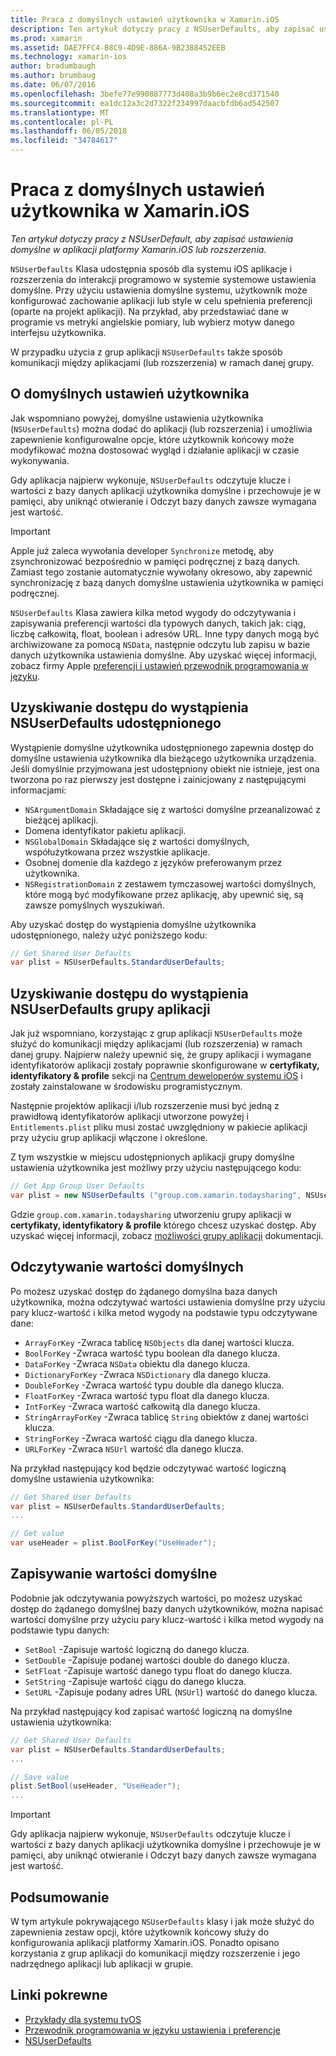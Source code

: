 ```yaml
---
title: Praca z domyślnych ustawień użytkownika w Xamarin.iOS
description: Ten artykuł dotyczy pracy z NSUserDefaults, aby zapisać ustawienia domyślne w aplikacji platformy Xamarin.IOS lub rozszerzenia. W tym artykule opisano NSUserDefaults na wysokim poziomie, a omówiono sposób odczytu i zapisu wartości.
ms.prod: xamarin
ms.assetid: DAE7FFC4-B8C9-4D9E-886A-9B2388452EEB
ms.technology: xamarin-ios
author: bradumbaugh
ms.author: brumbaug
ms.date: 06/07/2016
ms.openlocfilehash: 3befe77e990887773d408a3b9b6ec2e8cd371540
ms.sourcegitcommit: ea1dc12a3c2d7322f234997daacbfdb6ad542507
ms.translationtype: MT
ms.contentlocale: pl-PL
ms.lasthandoff: 06/05/2018
ms.locfileid: "34784617"
---
```

# <a name="working-with-user-defaults-in-xamarinios"></a>Praca z domyślnych ustawień użytkownika w Xamarin.iOS

_Ten artykuł dotyczy pracy z NSUserDefault, aby zapisać ustawienia domyślne w aplikacji platformy Xamarin.iOS lub rozszerzenia._


`NSUserDefaults` Klasa udostępnia sposób dla systemu iOS aplikacje i rozszerzenia do interakcji programowo w systemie systemowe ustawienia domyślne. Przy użyciu ustawienia domyślne systemu, użytkownik może konfigurować zachowanie aplikacji lub style w celu spełnienia preferencji (oparte na projekt aplikacji). Na przykład, aby przedstawiać dane w programie vs metryki angielskie pomiary, lub wybierz motyw danego interfejsu użytkownika.

W przypadku użycia z grup aplikacji `NSUserDefaults` także sposób komunikacji między aplikacjami (lub rozszerzenia) w ramach danej grupy.

<a name="About-User-Defaults" />

## <a name="about-user-defaults"></a>O domyślnych ustawień użytkownika

Jak wspomniano powyżej, domyślne ustawienia użytkownika (`NSUserDefaults`) można dodać do aplikacji (lub rozszerzenia) i umożliwia zapewnienie konfigurowalne opcje, które użytkownik końcowy może modyfikować można dostosować wygląd i działanie aplikacji w czasie wykonywania.

Gdy aplikacja najpierw wykonuje, `NSUserDefaults` odczytuje klucze i wartości z bazy danych aplikacji użytkownika domyślne i przechowuje je w pamięci, aby uniknąć otwieranie i Odczyt bazy danych zawsze wymagana jest wartość. 

> [!IMPORTANT]
> Apple już zaleca wywołania developer `Synchronize` metodę, aby zsynchronizować bezpośrednio w pamięci podręcznej z bazą danych. Zamiast tego zostanie automatycznie wywołany okresowo, aby zapewnić synchronizację z bazą danych domyślne ustawienia użytkownika w pamięci podręcznej.

`NSUserDefaults` Klasa zawiera kilka metod wygody do odczytywania i zapisywania preferencji wartości dla typowych danych, takich jak: ciąg, liczbę całkowitą, float, boolean i adresów URL. Inne typy danych mogą być archiwizowane za pomocą `NSData`, następnie odczytu lub zapisu w bazie danych użytkownika ustawienia domyślne. Aby uzyskać więcej informacji, zobacz firmy Apple [preferencji i ustawień przewodnik programowania w języku](https://developer.apple.com/library/mac/documentation/Cocoa/Conceptual/UserDefaults/Introduction/Introduction.html#//apple_ref/doc/uid/10000059i).

<a name="Accessing-the-Shared-NSUserDefaults-Instance" />

## <a name="accessing-the-shared-nsuserdefaults-instance"></a>Uzyskiwanie dostępu do wystąpienia NSUserDefaults udostępnionego 

Wystąpienie domyślne użytkownika udostępnionego zapewnia dostęp do domyślne ustawienia użytkownika dla bieżącego użytkownika urządzenia. Jeśli domyślnie przyjmowana jest udostępniony obiekt nie istnieje, jest ona tworzona po raz pierwszy jest dostępne i zainicjowany z następującymi informacjami:

- `NSArgumentDomain` Składające się z wartości domyślne przeanalizować z bieżącej aplikacji.
- Domena identyfikator pakietu aplikacji.
- `NSGlobalDomain` Składające się z wartości domyślnych, współużytkowana przez wszystkie aplikacje.
- Osobnej domenie dla każdego z języków preferowanym przez użytkownika.
- `NSRegistrationDomain` z zestawem tymczasowej wartości domyślnych, które mogą być modyfikowane przez aplikację, aby upewnić się, są zawsze pomyślnych wyszukiwań.

Aby uzyskać dostęp do wystąpienia domyślne użytkownika udostępnionego, należy użyć poniższego kodu:

```csharp
// Get Shared User Defaults
var plist = NSUserDefaults.StandardUserDefaults;
```

<a name="Accessing-an-App-Group-NSUserDefaults-Instance" />

## <a name="accessing-an-app-group-nsuserdefaults-instance"></a>Uzyskiwanie dostępu do wystąpienia NSUserDefaults grupy aplikacji

Jak już wspomniano, korzystając z grup aplikacji `NSUserDefaults` może służyć do komunikacji między aplikacjami (lub rozszerzenia) w ramach danej grupy. Najpierw należy upewnić się, że grupy aplikacji i wymagane identyfikatorów aplikacji zostały poprawnie skonfigurowane w **certyfikaty, identyfikatory & profile** sekcji na [Centrum deweloperów systemu iOS](https://developer.apple.com/devcenter/ios/) i zostały zainstalowane w środowisku programistycznym.

Następnie projektów aplikacji i/lub rozszerzenie musi być jedną z prawidłową identyfikatorów aplikacji utworzone powyżej i `Entitlements.plist` pliku musi zostać uwzględniony w pakiecie aplikacji przy użyciu grup aplikacji włączone i określone.

Z tym wszystkie w miejscu udostępnionych aplikacji grupy domyślne ustawienia użytkownika jest możliwy przy użyciu następującego kodu:

```csharp
// Get App Group User Defaults
var plist = new NSUserDefaults ("group.com.xamarin.todaysharing", NSUserDefaultsType.SuiteName);
```

Gdzie `group.com.xamarin.todaysharing` utworzeniu grupy aplikacji w **certyfikaty, identyfikatory & profile** którego chcesz uzyskać dostęp. Aby uzyskać więcej informacji, zobacz [możliwości grupy aplikacji](~/ios/deploy-test/provisioning/capabilities/app-groups-capabilities.md) dokumentacji.

<a name="Reading-Default-Values" />

## <a name="reading-default-values"></a>Odczytywanie wartości domyślnych

Po możesz uzyskać dostęp do żądanego domyślna baza danych użytkownika, można odczytywać wartości ustawienia domyślne przy użyciu pary klucz-wartość i kilka metod wygody na podstawie typu odczytywane dane:

- `ArrayForKey` -Zwraca tablicę `NSObjects` dla danej wartości klucza.
- `BoolForKey` -Zwraca wartość typu boolean dla danego klucza.
- `DataForKey` -Zwraca `NSData` obiektu dla danego klucza.
- `DictionaryForKey` -Zwraca `NSDictionary` dla danego klucza.
- `DoubleForKey` -Zwraca wartość typu double dla danego klucza.
- `FloatForKey` -Zwraca wartość typu float dla danego klucza.
- `IntForKey` -Zwraca wartość całkowitą dla danego klucza.
- `StringArrayForKey` -Zwraca tablicę `String` obiektów z danej wartości klucza.
- `StringForKey` -Zwraca wartość ciągu dla danego klucza.
- `URLForKey` -Zwraca `NSUrl` wartość dla danego klucza.

Na przykład następujący kod będzie odczytywać wartość logiczną domyślne ustawienia użytkownika:

```csharp
// Get Shared User Defaults
var plist = NSUserDefaults.StandardUserDefaults;
...

// Get value
var useHeader = plist.BoolForKey("UseHeader");

```

<a name="Writing-Default-Values" />

## <a name="writing-default-values"></a>Zapisywanie wartości domyślne

Podobnie jak odczytywania powyższych wartości, po możesz uzyskać dostęp do żądanego domyślnej bazy danych użytkowników, można napisać wartości domyślne przy użyciu pary klucz-wartość i kilka metod wygody na podstawie typu danych:

- `SetBool` -Zapisuje wartość logiczną do danego klucza.
- `SetDouble` -Zapisuje podanej wartości double do danego klucza.
- `SetFloat` -Zapisuje wartość danego typu float do danego klucza.
- `SetString` -Zapisuje wartość ciągu do danego klucza.
- `SetURL` -Zapisuje podany adres URL (`NSUrl`) wartość do danego klucza.

Na przykład następujący kod zapisać wartość logiczną na domyślne ustawienia użytkownika:

```csharp
// Get Shared User Defaults
var plist = NSUserDefaults.StandardUserDefaults;
...

// Save value
plist.SetBool(useHeader, "UseHeader");
...

```

> [!IMPORTANT]
> Gdy aplikacja najpierw wykonuje, `NSUserDefaults` odczytuje klucze i wartości z bazy danych aplikacji użytkownika domyślne i przechowuje je w pamięci, aby uniknąć otwieranie i Odczyt bazy danych zawsze wymagana jest wartość.



<a name="Summary" />

## <a name="summary"></a>Podsumowanie

W tym artykule pokrywającego `NSUserDefaults` klasy i jak może służyć do zapewnienia zestaw opcji, które użytkownik końcowy służy do konfigurowania aplikacji platformy Xamarin.iOS. Ponadto opisano korzystania z grup aplikacji do komunikacji między rozszerzenie i jego nadrzędnego aplikacji lub aplikacji w grupie.


## <a name="related-links"></a>Linki pokrewne

- [Przykłady dla systemu tvOS](https://developer.xamarin.com/samples/tvos/all/)
- [Przewodnik programowania w języku ustawienia i preferencje](https://developer.apple.com/library/mac/documentation/Cocoa/Conceptual/UserDefaults/Introduction/Introduction.html#//apple_ref/doc/uid/10000059i)
- [NSUserDefaults](https://developer.apple.com/library/mac/documentation/Cocoa/Reference/Foundation/Classes/NSUserDefaults_Class/#//apple_ref/doc/constant_group/NSUserDefaults_Domains)
